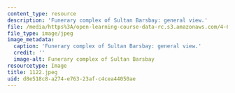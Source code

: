 ```yaml
---
content_type: resource
description: 'Funerary complex of Sultan Barsbay: general view.'
file: /media/https%3A/open-learning-course-data-rc.s3.amazonaws.com/4-615-the-architecture-of-cairo-spring-2002/d8e518c8a274e76323afc4cea44050ae_1122.jpeg
file_type: image/jpeg
image_metadata:
  caption: 'Funerary complex of Sultan Barsbay: general view.'
  credit: ''
  image-alt: Funerary complex of Sultan Barsbay
resourcetype: Image
title: 1122.jpeg
uid: d8e518c8-a274-e763-23af-c4cea44050ae
---
```

